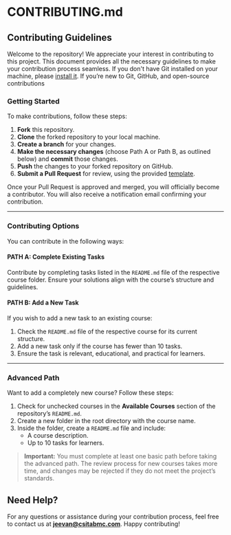 # CONTRIBUTING.md

## Contributing Guidelines

Welcome to the repository! We appreciate your interest in contributing to this project. This document provides all the necessary guidelines to make your contribution process seamless. If you don't have Git installed on your machine, please [install it](https://docs.github.com/en/get-started/quickstart/set-up-git). If you’re new to Git, GitHub, and open-source contributions

### Getting Started

To make contributions, follow these steps:

1. **Fork** this repository.
2. **Clone** the forked repository to your local machine.
3. **Create a branch** for your changes.
4. **Make the necessary changes** (choose Path A or Path B, as outlined below) and **commit** those changes.
5. **Push** the changes to your forked repository on GitHub.
6. **Submit a Pull Request** for review, using the provided [template](.github/PULL_REQUEST_TEMPLATE.md).

Once your Pull Request is approved and merged, you will officially become a contributor. You will also receive a notification email confirming your contribution.

---

### Contributing Options

You can contribute in the following ways:

#### **PATH A**: Complete Existing Tasks

Contribute by completing tasks listed in the `README.md` file of the respective course folder. Ensure your solutions align with the course’s structure and guidelines.

#### **PATH B**: Add a New Task

If you wish to add a new task to an existing course:

1. Check the `README.md` file of the respective course for its current structure.
2. Add a new task only if the course has fewer than 10 tasks.
3. Ensure the task is relevant, educational, and practical for learners.

---

### Advanced Path

Want to add a completely new course? Follow these steps:

1. Check for unchecked courses in the **Available Courses** section of the repository’s `README.md`.
2. Create a new folder in the root directory with the course name.
3. Inside the folder, create a `README.md` file and include:
   - A course description.
   - Up to 10 tasks for learners.

> **Important:** You must complete at least one basic path before taking the advanced path. The review process for new courses takes more time, and changes may be rejected if they do not meet the project’s standards.



## Need Help?

For any questions or assistance during your contribution process, feel free to contact us at **jeevan@csitabmc.com**. Happy contributing!

